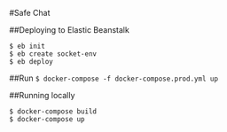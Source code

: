 #Safe Chat

##Deploying to Elastic Beanstalk

```
$ eb init
$ eb create socket-env
$ eb deploy
```

##Run
`$ docker-compose -f docker-compose.prod.yml up`

##Running locally

```
$ docker-compose build
$ docker-compose up
```
